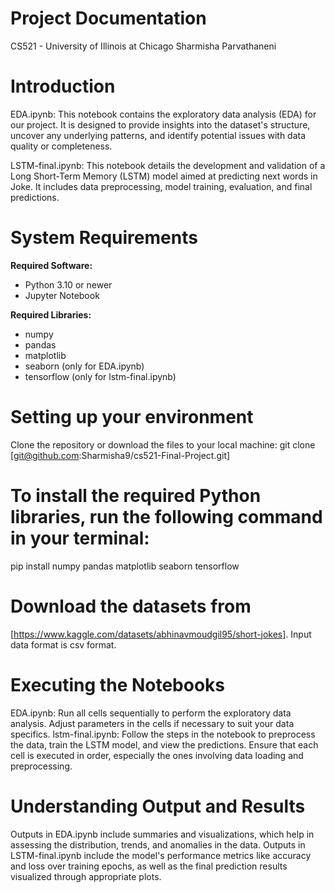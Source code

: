 # Project Documentation
CS521 - University of Illinois at Chicago
Sharmisha Parvathaneni

# Introduction
EDA.ipynb:
This notebook contains the exploratory data analysis (EDA) for our project. It is designed to provide insights into the dataset's structure, uncover any underlying patterns, and identify potential issues with data quality or completeness.

LSTM-final.ipynb:
This notebook details the development and validation of a Long Short-Term Memory (LSTM) model aimed at predicting next words in Joke. It includes data preprocessing, model training, evaluation, and final predictions.

# System Requirements

**Required Software:**
- Python 3.10 or newer
- Jupyter Notebook

**Required Libraries:**
- numpy
- pandas
- matplotlib
- seaborn (only for EDA.ipynb)
- tensorflow (only for lstm-final.ipynb)


# Setting up your environment

Clone the repository or download the files to your local machine: git clone [git@github.com:Sharmisha9/cs521-Final-Project.git] 

# To install the required Python libraries, run the following command in your terminal:
 pip install numpy pandas matplotlib seaborn tensorflow

# Download the datasets from 
[https://www.kaggle.com/datasets/abhinavmoudgil95/short-jokes]. Input data format is csv format.

# Executing the Notebooks
EDA.ipynb: Run all cells sequentially to perform the exploratory data analysis. Adjust parameters in the cells if necessary to suit your data specifics.
lstm-final.ipynb: Follow the steps in the notebook to preprocess the data, train the LSTM model, and view the predictions. Ensure that each cell is executed in order, especially the ones involving data loading and preprocessing.

# Understanding Output and Results
Outputs in EDA.ipynb include summaries and visualizations, which help in assessing the distribution, trends, and anomalies in the data.
Outputs in LSTM-final.ipynb include the model's performance metrics like accuracy and loss over training epochs, as well as the final prediction results visualized through appropriate plots.






